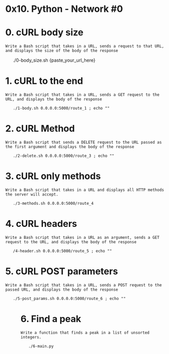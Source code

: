 # 0x10. Python - Network #0

# 0. cURL body size

    Write a Bash script that takes in a URL, sends a request to that URL, and displays the size of the body of the response

<ul>
    ./0-body_size.sh {paste_your_url_here}
</ul>

# 1. cURL to the end


    Write a Bash script that takes in a URL, sends a GET request to the URL, and displays the body of the response


<ul>

    ./1-body.sh 0.0.0.0:5000/route_1 ; echo ""

</ul>

# 2. cURL Method


    Write a Bash script that sends a DELETE request to the URL passed as the first argument and displays the body of the response

<ul>

    ./2-delete.sh 0.0.0.0:5000/route_3 ; echo ""

</ul>

# 3. cURL only methods


    Write a Bash script that takes in a URL and displays all HTTP methods the server will accept.

<ul>
    
    ./3-methods.sh 0.0.0.0:5000/route_4

</ul>

# 4. cURL headers


    Write a Bash script that takes in a URL as an argument, sends a GET request to the URL, and displays the body of the response


<ul>

    /4-header.sh 0.0.0.0:5000/route_5 ; echo ""
</ul>

# 5. cURL POST parameters

    Write a Bash script that takes in a URL, sends a POST request to the passed URL, and displays the body of the response


<ul>

    ./5-post_params.sh 0.0.0.0:5000/route_6 ; echo ""

<ul>

# 6. Find a peak


    Write a function that finds a peak in a list of unsorted integers.

<ul>

    ./6-main.py

</ul>

